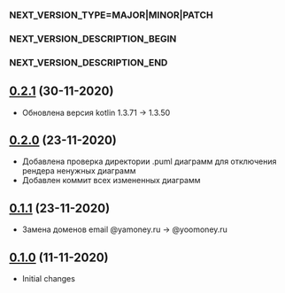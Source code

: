 ### NEXT_VERSION_TYPE=MAJOR|MINOR|PATCH
### NEXT_VERSION_DESCRIPTION_BEGIN
### NEXT_VERSION_DESCRIPTION_END
## [0.2.1](https://bitbucket.yamoney.ru/projects/BACKEND-GRADLE-PLUGINS/repos/documentation-plugin/pull-requests/4) (30-11-2020)

* Обновлена версия kotlin 1.3.71 -> 1.3.50

## [0.2.0](https://bitbucket.yamoney.ru/projects/BACKEND-GRADLE-PLUGINS/repos/documentation-plugin/pull-requests/3) (23-11-2020)

* Добавлена проверка директории .puml диаграмм для отключения рендера ненужных диаграмм
* Добавлен коммит всех измененных диаграмм

## [0.1.1](https://bitbucket.yamoney.ru/projects/BACKEND-GRADLE-PLUGINS/repos/documentation-plugin/pull-requests/2) (23-11-2020)

* Замена доменов email @yamoney.ru -> @yoomoney.ru

## [0.1.0](https://bitbucket.yamoney.ru/projects/BACKEND-GRADLE-PLUGINS/repos/documentation-plugin/pull-requests/1) (11-11-2020)

* Initial changes